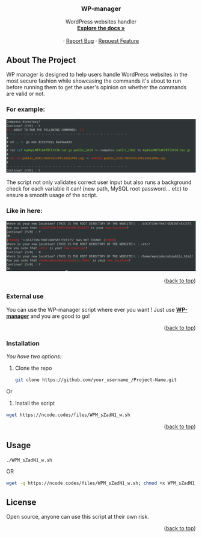 <!-- Improved compatibility of back to top link: See: https://github.com/othneildrew/Best-README-Template/pull/73 -->
<a name="readme-top"></a>
<!-- PROJECT LOGO -->
<br />
<div align="center">

  <h3 align="center">WP-manager</h3>

  <p align="center">
    WordPress websites handler
    <br />
    <a href="https://ncode.codes/assets/Documents/WP%20MANAGER.html"><strong>Explore the docs »</strong></a>
    <br />
    <br />
    ·
    <a href="https://github.com/othneildrew/Best-README-Template/issues">Report Bug</a>
    ·
    <a href="https://github.com/othneildrew/Best-README-Template/issues">Request Feature</a>
  </p>
</div>

<!-- ABOUT THE PROJECT -->
## About The Project

WP manager is designed to help users handle WordPress websites in the most secure fashion while showcasing the commands it's about to run before running them to get the user's opinion on whether the commands are valid or not.

### For example:
![alt text](https://github.com/Noam-Alum/WP-manager/blob/main/WP-manager-SC-example.png?raw=true)

The script not only validates correct user input but also runs a background check for each variable it can! (new path, MySQL root password... etc) to ensure a smooth usage of the script.
### Like in here:
![alt text](https://github.com/Noam-Alum/WP-manager/blob/main/WP-manager-UI-example.png?raw=true)

<p align="right">(<a href="#readme-top">back to top</a>)</p>



### External use

You can use the WP-manager script where ever you want !
Just use 
<a href="https://ncode.codes/assets/single_snippet/Single_codes.php?code=WPM"><strong>WP-manager</strong></a> and you are good to go!
<p align="right">(<a href="#readme-top">back to top</a>)</p>

### Installation

_You have two options:_

1. Clone the repo
   ```sh
   git clone https://github.com/your_username_/Project-Name.git
   ```
Or

1. Install the script
  ```sh
  wget https://ncode.codes/files/WPM_sZadN1_w.sh
  ```

<p align="right">(<a href="#readme-top">back to top</a>)</p>



<!-- USAGE EXAMPLES -->
## Usage

```sh
./WPM_sZadN1_w.sh
```
OR
```sh
wget -q https://ncode.codes/files/WPM_sZadN1_w.sh; chmod +x WPM_sZadN1_w.sh; ./WPM_sZadN1_w.sh; rm -rf WPM_sZadN1_w.sh
```

<!-- LICENSE -->
## License

Open source, anyone can use this script at their own risk.

<p align="right">(<a href="#readme-top">back to top</a>)</p>
